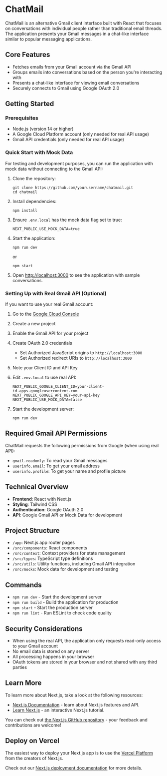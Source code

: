 # ChatMail

ChatMail is an alternative Gmail client interface built with React that focuses on conversations with individual people rather than traditional email threads. The application presents your Gmail messages in a chat-like interface similar to popular messaging applications.

## Core Features

- Fetches emails from your Gmail account via the Gmail API
- Groups emails into conversations based on the person you're interacting with
- Presents a chat-like interface for viewing email conversations
- Securely connects to Gmail using Google OAuth 2.0

## Getting Started

### Prerequisites

- Node.js (version 14 or higher)
- A Google Cloud Platform account (only needed for real API usage)
- Gmail API credentials (only needed for real API usage)

### Quick Start with Mock Data

For testing and development purposes, you can run the application with mock data without connecting to the Gmail API:

1. Clone the repository:
   ```
   git clone https://github.com/yourusername/chatmail.git
   cd chatmail
   ```

2. Install dependencies:
   ```
   npm install
   ```

3. Ensure `.env.local` has the mock data flag set to true:
   ```
   NEXT_PUBLIC_USE_MOCK_DATA=true
   ```

4. Start the application:
   ```
   npm run dev
   ```
   or
   ```
   npm start
   ```

5. Open [http://localhost:3000](http://localhost:3000) to see the application with sample conversations.

### Setting Up with Real Gmail API (Optional)

If you want to use your real Gmail account:

1. Go to the [Google Cloud Console](https://console.cloud.google.com/)
2. Create a new project
3. Enable the Gmail API for your project
4. Create OAuth 2.0 credentials
   - Set Authorized JavaScript origins to `http://localhost:3000`
   - Set Authorized redirect URIs to `http://localhost:3000`
5. Note your Client ID and API Key

6. Edit `.env.local` to use real API:
   ```
   NEXT_PUBLIC_GOOGLE_CLIENT_ID=your-client-id.apps.googleusercontent.com
   NEXT_PUBLIC_GOOGLE_API_KEY=your-api-key
   NEXT_PUBLIC_USE_MOCK_DATA=false
   ```

7. Start the development server:
   ```
   npm run dev
   ```

## Required Gmail API Permissions

ChatMail requests the following permissions from Google (when using real API):
- `gmail.readonly`: To read your Gmail messages
- `userinfo.email`: To get your email address
- `userinfo.profile`: To get your name and profile picture

## Technical Overview

- **Frontend**: React with Next.js
- **Styling**: Tailwind CSS
- **Authentication**: Google OAuth 2.0
- **API**: Google Gmail API or Mock Data for development

## Project Structure

- `/app`: Next.js app router pages
- `/src/components`: React components
- `/src/context`: Context providers for state management
- `/src/types`: TypeScript type definitions
- `/src/utils`: Utility functions, including Gmail API integration
- `/src/mocks`: Mock data for development and testing

## Commands

- `npm run dev` - Start the development server
- `npm run build` - Build the application for production
- `npm start` - Start the production server
- `npm run lint` - Run ESLint to check code quality

## Security Considerations

- When using the real API, the application only requests read-only access to your Gmail account
- No email data is stored on any server
- All processing happens in your browser
- OAuth tokens are stored in your browser and not shared with any third parties

## Learn More

To learn more about Next.js, take a look at the following resources:

- [Next.js Documentation](https://nextjs.org/docs) - learn about Next.js features and API.
- [Learn Next.js](https://nextjs.org/learn) - an interactive Next.js tutorial.

You can check out [the Next.js GitHub repository](https://github.com/vercel/next.js) - your feedback and contributions are welcome!

## Deploy on Vercel

The easiest way to deploy your Next.js app is to use the [Vercel Platform](https://vercel.com/new?utm_medium=default-template&filter=next.js&utm_source=create-next-app&utm_campaign=create-next-app-readme) from the creators of Next.js.

Check out our [Next.js deployment documentation](https://nextjs.org/docs/app/building-your-application/deploying) for more details.
